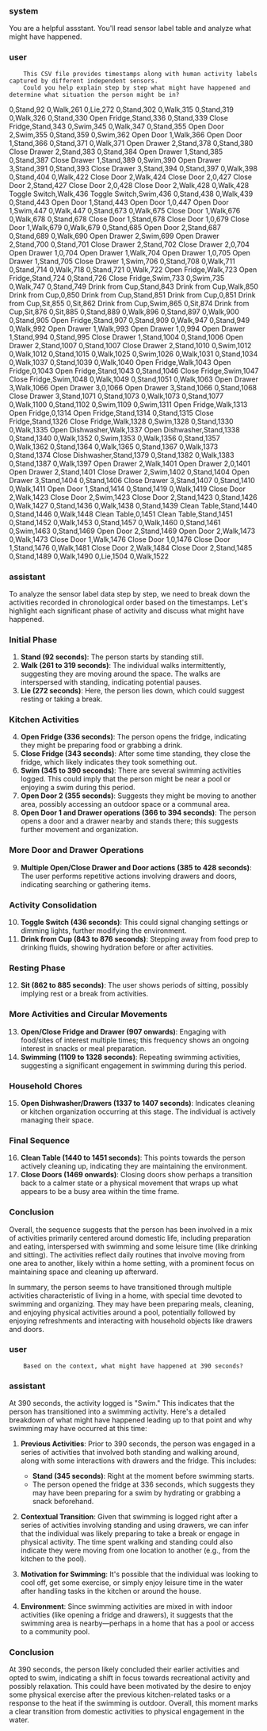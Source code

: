 ### system
You are a helpful assstant. You'll read sensor label table and analyze what might have happened.
### user

        This CSV file provides timestamps along with human activity labels captured by different independent sensors.
        Could you help explain step by step what might have happened and determine what situation the person might be in?
    
0,Stand,92
0,Walk,261
0,Lie,272
0,Stand,302
0,Walk,315
0,Stand,319
0,Walk,326
0,Stand,330
Open Fridge,Stand,336
0,Stand,339
Close Fridge,Stand,343
0,Swim,345
0,Walk,347
0,Stand,355
Open Door 2,Swim,355
0,Stand,359
0,Swim,362
Open Door 1,Walk,366
Open Door 1,Stand,366
0,Stand,371
0,Walk,371
Open Drawer 2,Stand,378
0,Stand,380
Close Drawer 2,Stand,383
0,Stand,384
Open Drawer 1,Stand,385
0,Stand,387
Close Drawer 1,Stand,389
0,Swim,390
Open Drawer 3,Stand,391
0,Stand,393
Close Drawer 3,Stand,394
0,Stand,397
0,Walk,398
0,Stand,404
0,Walk,422
Close Door 2,Walk,424
Close Door 2,0,427
Close Door 2,Stand,427
Close Door 2,0,428
Close Door 2,Walk,428
0,Walk,428
Toggle Switch,Walk,436
Toggle Switch,Swim,436
0,Stand,438
0,Walk,439
0,Stand,443
Open Door 1,Stand,443
Open Door 1,0,447
Open Door 1,Swim,447
0,Walk,447
0,Stand,673
0,Walk,675
Close Door 1,Walk,676
0,Walk,678
0,Stand,678
Close Door 1,Stand,678
Close Door 1,0,679
Close Door 1,Walk,679
0,Walk,679
0,Stand,685
Open Door 2,Stand,687
0,Stand,689
0,Walk,690
Open Drawer 2,Swim,699
Open Drawer 2,Stand,700
0,Stand,701
Close Drawer 2,Stand,702
Close Drawer 2,0,704
Open Drawer 1,0,704
Open Drawer 1,Walk,704
Open Drawer 1,0,705
Open Drawer 1,Stand,705
Close Drawer 1,Swim,706
0,Stand,708
0,Walk,711
0,Stand,714
0,Walk,718
0,Stand,721
0,Walk,722
Open Fridge,Walk,723
Open Fridge,Stand,724
0,Stand,726
Close Fridge,Swim,733
0,Swim,735
0,Walk,747
0,Stand,749
Drink from Cup,Stand,843
Drink from Cup,Walk,850
Drink from Cup,0,850
Drink from Cup,Stand,851
Drink from Cup,0,851
Drink from Cup,Sit,855
0,Sit,862
Drink from Cup,Swim,865
0,Sit,874
Drink from Cup,Sit,876
0,Sit,885
0,Stand,889
0,Walk,896
0,Stand,897
0,Walk,900
0,Stand,905
Open Fridge,Stand,907
0,Stand,909
0,Walk,947
0,Stand,949
0,Walk,992
Open Drawer 1,Walk,993
Open Drawer 1,0,994
Open Drawer 1,Stand,994
0,Stand,995
Close Drawer 1,Stand,1004
0,Stand,1006
Open Drawer 2,Stand,1007
0,Stand,1007
Close Drawer 2,Stand,1010
0,Swim,1012
0,Walk,1012
0,Stand,1015
0,Walk,1025
0,Swim,1026
0,Walk,1031
0,Stand,1034
0,Walk,1037
0,Stand,1039
0,Walk,1040
Open Fridge,Walk,1043
Open Fridge,0,1043
Open Fridge,Stand,1043
0,Stand,1046
Close Fridge,Swim,1047
Close Fridge,Swim,1048
0,Walk,1049
0,Stand,1051
0,Walk,1063
Open Drawer 3,Walk,1066
Open Drawer 3,0,1066
Open Drawer 3,Stand,1066
0,Stand,1068
Close Drawer 3,Stand,1071
0,Stand,1073
0,Walk,1073
0,Stand,1077
0,Walk,1100
0,Stand,1102
0,Swim,1109
0,Swim,1311
Open Fridge,Walk,1313
Open Fridge,0,1314
Open Fridge,Stand,1314
0,Stand,1315
Close Fridge,Stand,1326
Close Fridge,Walk,1328
0,Swim,1328
0,Stand,1330
0,Walk,1335
Open Dishwasher,Walk,1337
Open Dishwasher,Stand,1338
0,Stand,1340
0,Walk,1352
0,Swim,1353
0,Walk,1356
0,Stand,1357
0,Walk,1362
0,Stand,1364
0,Walk,1365
0,Stand,1367
0,Walk,1373
0,Stand,1374
Close Dishwasher,Stand,1379
0,Stand,1382
0,Walk,1383
0,Stand,1387
0,Walk,1397
Open Drawer 2,Walk,1401
Open Drawer 2,0,1401
Open Drawer 2,Stand,1401
Close Drawer 2,Swim,1402
0,Stand,1404
Open Drawer 3,Stand,1404
0,Stand,1406
Close Drawer 3,Stand,1407
0,Stand,1410
0,Walk,1411
Open Door 1,Stand,1414
0,Stand,1419
0,Walk,1419
Close Door 2,Walk,1423
Close Door 2,Swim,1423
Close Door 2,Stand,1423
0,Stand,1426
0,Walk,1427
0,Stand,1436
0,Walk,1438
0,Stand,1439
Clean Table,Stand,1440
0,Stand,1446
0,Walk,1448
Clean Table,0,1451
Clean Table,Stand,1451
0,Stand,1452
0,Walk,1453
0,Stand,1457
0,Walk,1460
0,Stand,1461
0,Swim,1463
0,Stand,1469
Open Door 2,Stand,1469
Open Door 2,Walk,1473
0,Walk,1473
Close Door 1,Walk,1476
Close Door 1,0,1476
Close Door 1,Stand,1476
0,Walk,1481
Close Door 2,Walk,1484
Close Door 2,Stand,1485
0,Stand,1489
0,Walk,1490
0,Lie,1504
0,Walk,1522

### assistant
To analyze the sensor label data step by step, we need to break down the activities recorded in chronological order based on the timestamps. Let's highlight each significant phase of activity and discuss what might have happened.

### Initial Phase
1. **Stand (92 seconds)**: The person starts by standing still.
2. **Walk (261 to 319 seconds)**: The individual walks intermittently, suggesting they are moving around the space. The walks are interspersed with standing, indicating potential pauses.
3. **Lie (272 seconds)**: Here, the person lies down, which could suggest resting or taking a break.

### Kitchen Activities
4. **Open Fridge (336 seconds)**: The person opens the fridge, indicating they might be preparing food or grabbing a drink.
5. **Close Fridge (343 seconds)**: After some time standing, they close the fridge, which likely indicates they took something out.
6. **Swim (345 to 390 seconds)**: There are several swimming activities logged. This could imply that the person might be near a pool or enjoying a swim during this period.
7. **Open Door 2 (355 seconds)**: Suggests they might be moving to another area, possibly accessing an outdoor space or a communal area.
8. **Open Door 1 and Drawer operations (366 to 394 seconds)**: The person opens a door and a drawer nearby and stands there; this suggests further movement and organization.

### More Door and Drawer Operations
9. **Multiple Open/Close Drawer and Door actions (385 to 428 seconds)**: The user performs repetitive actions involving drawers and doors, indicating searching or gathering items.

### Activity Consolidation
10. **Toggle Switch (436 seconds)**: This could signal changing settings or dimming lights, further modifying the environment.
11. **Drink from Cup (843 to 876 seconds)**: Stepping away from food prep to drinking fluids, showing hydration before or after activities.

### Resting Phase
12. **Sit (862 to 885 seconds)**: The user shows periods of sitting, possibly implying rest or a break from activities.

### More Activities and Circular Movements
13. **Open/Close Fridge and Drawer (907 onwards)**: Engaging with food/sites of interest multiple times; this frequency shows an ongoing interest in snacks or meal preparation.
14. **Swimming (1109 to 1328 seconds)**: Repeating swimming activities, suggesting a significant engagement in swimming during this period.

### Household Chores
15. **Open Dishwasher/Drawers (1337 to 1407 seconds)**: Indicates cleaning or kitchen organization occurring at this stage. The individual is actively managing their space.

### Final Sequence
16. **Clean Table (1440 to 1451 seconds)**: This points towards the person actively cleaning up, indicating they are maintaining the environment.
17. **Close Doors (1469 onwards)**: Closing doors show perhaps a transition back to a calmer state or a physical movement that wraps up what appears to be a busy area within the time frame.

### Conclusion
Overall, the sequence suggests that the person has been involved in a mix of activities primarily centered around domestic life, including preparation and eating, interspersed with swimming and some leisure time (like drinking and sitting). The activities reflect daily routines that involve moving from one area to another, likely within a home setting, with a prominent focus on maintaining space and cleaning up afterward.

In summary, the person seems to have transitioned through multiple activities characteristic of living in a home, with special time devoted to swimming and organizing. They may have been preparing meals, cleaning, and enjoying physical activities around a pool, potentially followed by enjoying refreshments and interacting with household objects like drawers and doors.
### user

        Based on the context, what might have happened at 390 seconds?
    
### assistant
At 390 seconds, the activity logged is "Swim." This indicates that the person has transitioned into a swimming activity. Here's a detailed breakdown of what might have happened leading up to that point and why swimming may have occurred at this time:

1. **Previous Activities**: Prior to 390 seconds, the person was engaged in a series of activities that involved both standing and walking around, along with some interactions with drawers and the fridge. This includes:
   - **Stand (345 seconds)**: Right at the moment before swimming starts.
   - The person opened the fridge at 336 seconds, which suggests they may have been preparing for a swim by hydrating or grabbing a snack beforehand.

2. **Contextual Transition**: Given that swimming is logged right after a series of activities involving standing and using drawers, we can infer that the individual was likely preparing to take a break or engage in physical activity. The time spent walking and standing could also indicate they were moving from one location to another (e.g., from the kitchen to the pool).

3. **Motivation for Swimming**: It's possible that the individual was looking to cool off, get some exercise, or simply enjoy leisure time in the water after handling tasks in the kitchen or around the house.

4. **Environment**: Since swimming activities are mixed in with indoor activities (like opening a fridge and drawers), it suggests that the swimming area is nearby—perhaps in a home that has a pool or access to a community pool.

### Conclusion
At 390 seconds, the person likely concluded their earlier activities and opted to swim, indicating a shift in focus towards recreational activity and possibly relaxation. This could have been motivated by the desire to enjoy some physical exercise after the previous kitchen-related tasks or a response to the heat if the swimming is outdoor. Overall, this moment marks a clear transition from domestic activities to physical engagement in the water.
